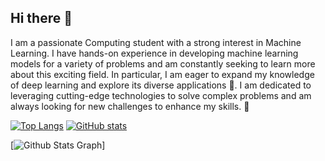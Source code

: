 ## Hi there 👋

I am a passionate Computing student with a strong interest in Machine Learning. I have hands-on experience in developing machine learning models for a variety of problems and am constantly seeking to learn more about this exciting field. In particular, I am eager to expand my knowledge of deep learning and explore its diverse applications 🌱. I am dedicated to leveraging cutting-edge technologies to solve complex problems and am always looking for new challenges to enhance my skills. 🔭

[![Top Langs](https://github-readme-stats.vercel.app/api/top-langs/?username=buisonanh)](https://github.com/MrKrishnaAgarwal/readme-components-github) [![GitHub stats](https://github-readme-stats.vercel.app/api?username=buisonanh)](https://github.com/anuraghazra/readme-components)

[![ Github Stats Graph](https://github-profile-summary-cards.vercel.app/api/cards/profile-details?username=buisonanh&theme=radical&hide_border=true)]
<!--
**buisonanh/buisonanh** is a ✨ _special_ ✨ repository because its `README.md` (this file) appears on your GitHub profile.

Here are some ideas to get you started:

- 🔭 I’m currently working on ...
- 🌱 I’m currently learning ...
- 👯 I’m looking to collaborate on ...
- 🤔 I’m looking for help with ...
- 💬 Ask me about ...
- 📫 How to reach me: ...
- 😄 Pronouns: ...
- ⚡ Fun fact: ...
-->
